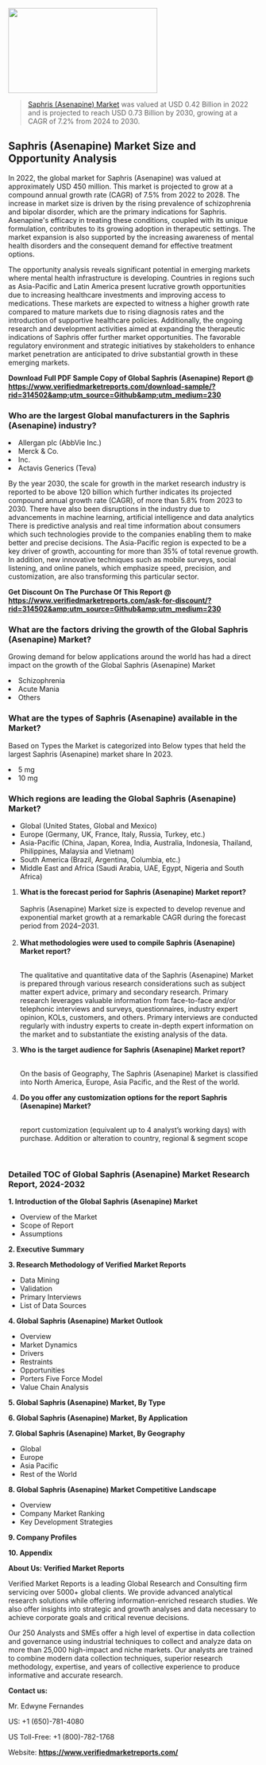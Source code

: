 <img src="https://ffe5etoiles.com/wp-content/uploads/2024/12/MST1-300x171.png" alt="" width="300" height="171" class="alignnone size-medium wp-image-20088" /><blockquote><p><p><a href="https://www.verifiedmarketreports.com/download-sample/?rid=314502&utm_source=Github&utm_medium=230" target="_blank">Saphris (Asenapine) Market</a> was valued at USD 0.42 Billion in 2022 and is projected to reach USD 0.73 Billion by 2030, growing at a CAGR of 7.2% from 2024 to 2030.</p></blockquote><p><h2>Saphris (Asenapine) Market Size and Opportunity Analysis</h2> <p>In 2022, the global market for Saphris (Asenapine) was valued at approximately USD 450 million. This market is projected to grow at a compound annual growth rate (CAGR) of 7.5% from 2022 to 2028. The increase in market size is driven by the rising prevalence of schizophrenia and bipolar disorder, which are the primary indications for Saphris. Asenapine's efficacy in treating these conditions, coupled with its unique formulation, contributes to its growing adoption in therapeutic settings. The market expansion is also supported by the increasing awareness of mental health disorders and the consequent demand for effective treatment options.</p> <p>The opportunity analysis reveals significant potential in emerging markets where mental health infrastructure is developing. Countries in regions such as Asia-Pacific and Latin America present lucrative growth opportunities due to increasing healthcare investments and improving access to medications. These markets are expected to witness a higher growth rate compared to mature markets due to rising diagnosis rates and the introduction of supportive healthcare policies. Additionally, the ongoing research and development activities aimed at expanding the therapeutic indications of Saphris offer further market opportunities. The favorable regulatory environment and strategic initiatives by stakeholders to enhance market penetration are anticipated to drive substantial growth in these emerging markets.</p> </p><p class=""><strong>Download Full PDF Sample Copy of Global Saphris (Asenapine) Report @ <a href="https://www.verifiedmarketreports.com/download-sample/?rid=314502&amp;utm_source=Github&amp;utm_medium=230" target="_blank">https://www.verifiedmarketreports.com/download-sample/?rid=314502&amp;utm_source=Github&amp;utm_medium=230</a></strong></p><h3 id="" class="">Who are the largest Global manufacturers in the Saphris (Asenapine) industry?</h3><p><li>Allergan plc (AbbVie Inc.)</li><li> Merck & Co.</li><li> Inc.</li><li> Actavis Generics (Teva)</li></p><div class=""><div class="" dir="" data-message-author-role="" data-message-id="" data-message-model-slug=""><div class=""><div class=""><div class=""><div class="" dir="" data-message-author-role="" data-message-id="" data-message-model-slug=""><div class=""><div class=""><p>By the year 2030, the scale for growth in the market research industry is reported to be above 120 billion which further indicates its projected compound annual growth rate (CAGR), of more than 5.8% from 2023 to 2030. There have also been disruptions in the industry due to advancements in machine learning, artificial intelligence and data analytics There is predictive analysis and real time information about consumers which such technologies provide to the companies enabling them to make better and precise decisions. The Asia-Pacific region is expected to be a key driver of growth, accounting for more than 35% of total revenue growth. In addition, new innovative techniques such as mobile surveys, social listening, and online panels, which emphasize speed, precision, and customization, are also transforming this particular sector.</p><p><strong>Get Discount On The Purchase Of This Report @&nbsp; <a href="https://www.verifiedmarketreports.com/ask-for-discount/?rid=314502&amp;utm_source=Github&amp;utm_medium=230" target="_blank">https://www.verifiedmarketreports.com/ask-for-discount/?rid=314502&amp;utm_source=Github&amp;utm_medium=230</a></strong></p></div></div></div></div></div></div></div></div><h3 id="" class="">What are the factors driving the growth of the Global Saphris (Asenapine) Market?</h3><p id="" class="">Growing demand for below applications around the world has had a direct impact on the growth of the Global Saphris (Asenapine) Market</p><p id="" class=""><li>Schizophrenia</li><li> Acute Mania</li><li> Others</li></p><h3 id="" class="">What are the types of Saphris (Asenapine) available in the Market?</h3><p id="" class="">Based on Types the Market is categorized into Below types that held the largest Saphris (Asenapine) market share In 2023.</p><p id="" class=""><li>5 mg</li><li> 10 mg</li></p><h3 id="" class="">Which regions are leading the Global Saphris (Asenapine) Market?</h3><ul><li>Global (United States, Global and Mexico)</li><li>Europe (Germany, UK, France, Italy, Russia, Turkey, etc.)</li><li>Asia-Pacific (China, Japan, Korea, India, Australia, Indonesia, Thailand, Philippines, Malaysia and Vietnam)</li><li>South America (Brazil, Argentina, Columbia, etc.)</li><li>Middle East and Africa (Saudi Arabia, UAE, Egypt, Nigeria and South Africa)</li></ul><p><ol><li><strong>What is the forecast period for Saphris (Asenapine) Market report?<br /></strong><br /><span data-sheets-root="1" data-sheets-value="{&quot;1&quot;:2,&quot;2&quot;:&quot;XXXX size is expected to develop revenue and exponential market growth at a remarkable CAGR during the forecast period from 2024&ndash;2030.&quot;}" data-sheets-userformat="{&quot;2&quot;:12674,&quot;4&quot;:{&quot;1&quot;:2,&quot;2&quot;:16776960},&quot;10&quot;:2,&quot;11&quot;:0,&quot;15&quot;:&quot;Arial&quot;,&quot;16&quot;:12}">Saphris (Asenapine) Market size is expected to develop revenue and exponential market growth at a remarkable CAGR during the forecast period from 2024&ndash;2031.</span><br /><br /></li><li><strong>What methodologies were used to compile Saphris (Asenapine) Market report?<br /><br /></strong><p>The qualitative and quantitative data of the&nbsp;Saphris (Asenapine) Market is prepared through various research considerations such as subject matter expert advice, primary and secondary research. Primary research leverages valuable information from face-to-face and/or telephonic interviews and surveys, questionnaires, industry expert opinion, KOLs, customers, and others. Primary interviews are conducted regularly with industry experts to create in-depth expert information on the market and to substantiate the existing analysis of the data.&nbsp;</p></li><li><strong>Who is the target audience for Saphris (Asenapine) Market report?<br /><br /></strong><p>On the basis of Geography, The&nbsp;Saphris (Asenapine) Market is classified into North America, Europe, Asia Pacific, and the Rest of the world.</p></li><li><strong>Do you offer any customization options for the report Saphris (Asenapine) Market?<br /><br /></strong><p>report customization (equivalent up to 4 analyst&rsquo;s working days) with purchase. Addition or alteration to country, regional &amp; segment scope</p><p>&nbsp;</p></li></ol></p><h3 id="" class="">Detailed TOC of Global Saphris (Asenapine) Market Research Report, 2024-2032</h3><p id="" class=""><strong>1. Introduction of the Global Saphris (Asenapine) Market</strong></p><ul><li>Overview of the Market</li><li>Scope of Report</li><li>Assumptions</li></ul><p id="" class=""><strong>2. Executive Summary</strong></p><p id="" class=""><strong>3. Research Methodology of&nbsp;Verified Market Reports</strong></p><ul><li>Data Mining</li><li>Validation</li><li>Primary Interviews</li><li>List of Data Sources</li></ul><p id="" class=""><strong>4. Global Saphris (Asenapine) Market Outlook</strong></p><ul><li>Overview</li><li>Market Dynamics</li><li>Drivers</li><li>Restraints</li><li>Opportunities</li><li>Porters Five Force Model</li><li>Value Chain Analysis</li></ul><p id="" class=""><strong>5. Global Saphris (Asenapine) Market, By&nbsp;Type</strong></p><p id="" class=""><strong>6. Global Saphris (Asenapine) Market, By Application</strong></p><p id="" class=""><strong>7. Global Saphris (Asenapine) Market, By Geography</strong></p><ul><li>Global</li><li>Europe</li><li>Asia Pacific</li><li>Rest of the World</li></ul><p id="" class=""><strong>8. Global Saphris (Asenapine) Market Competitive Landscape</strong></p><ul><li>Overview</li><li>Company Market Ranking</li><li>Key Development Strategies</li></ul><p id="" class=""><strong>9. Company Profiles</strong></p><p id="" class=""><strong>10. Appendix</strong></p><p id="" class=""><strong>About Us: Verified Market Reports</strong></p><p id="" class="">Verified Market Reports is a leading Global Research and Consulting firm servicing over 5000+ global clients. We provide advanced analytical research solutions while offering information-enriched research studies. We also offer insights into strategic and growth analyses and data necessary to achieve corporate goals and critical revenue decisions.</p><p id="" class="">Our 250 Analysts and SMEs offer a high level of expertise in data collection and governance using industrial techniques to collect and analyze data on more than 25,000 high-impact and niche markets. Our analysts are trained to combine modern data collection techniques, superior research methodology, expertise, and years of collective experience to produce informative and accurate research.</p><p id="" class=""><strong>Contact us:</strong></p><p id="" class="">Mr. Edwyne Fernandes</p><p id="" class="">US: +1 (650)-781-4080</p><p id="" class="">US Toll-Free: +1 (800)-782-1768</p><p id="" class="">Website: <a target="" data-test-app-aware-link=""><strong>https://www.verifiedmarketreports.com/</strong></a></p>
